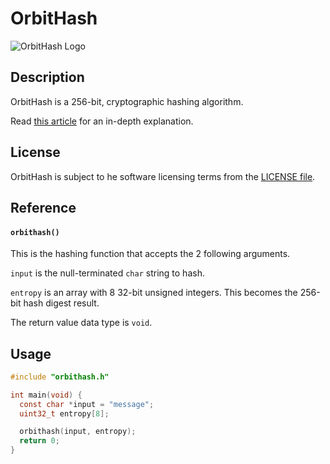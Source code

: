 # OrbitHash
![OrbitHash Logo](https://repository-images.githubusercontent.com/739451555/3f6a1979-8f13-4e00-9c18-6fe17db37463)

## Description
OrbitHash is a 256-bit, cryptographic hashing algorithm.

Read [this article](https://medium.com/@williamstaffordparsons/orbithash-is-a-new-256-bit-secure-hashing-algorithm-without-additive-prime-number-constants-794940fce75e) for an in-depth explanation.

## License
OrbitHash is subject to he software licensing terms from the [LICENSE file](https://github.com/williamstaffordparsons/orbithash/blob/master/LICENSE).

## Reference
#### `orbithash()`
This is the hashing function that accepts the 2 following arguments.

`input` is the null-terminated `char` string to hash.

`entropy` is an array with 8 32-bit unsigned integers. This becomes the 256-bit hash digest result.

The return value data type is `void`.

## Usage
``` c
#include "orbithash.h"

int main(void) {
  const char *input = "message";
  uint32_t entropy[8];

  orbithash(input, entropy);
  return 0;
}
```
